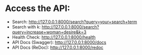 # Access the API:

* Search: http://127.0.0.1:8000/search?query=your+search+term
* Search with k: http://127.0.0.1:8000/search?query=increase+woman+desire&k=3
* Health Check: http://127.0.0.1:8000/health
* API Docs (Swagger): http://127.0.0.1:8000/docs
* API Docs (ReDoc): http://127.0.0.1:8000/redoc